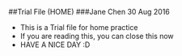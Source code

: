 ##Trial File (HOME)
###Jane Chen 30 Aug 2016

* This is a Trial file for home practice 
* If you are reading this, you can close this now
* HAVE A NICE DAY :D
